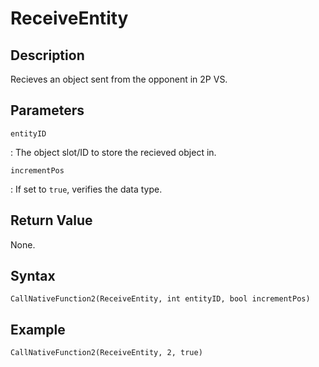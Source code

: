 # ReceiveEntity

## Description
Recieves an object sent from the opponent in 2P VS.

## Parameters
`entityID`

:   The object slot/ID to store the recieved object in.

`incrementPos`

:   If set to `true`, verifies the data type.

## Return Value
None.

## Syntax
```
CallNativeFunction2(ReceiveEntity, int entityID, bool incrementPos)
```

## Example
```
CallNativeFunction2(ReceiveEntity, 2, true)
```
